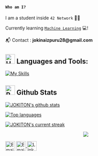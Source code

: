 #### __`Who am I?`__

I am a student inside `42 Network` 🙋‍♂️

Currently learning [`Machine Learning`](https://github.com/JOKITON/Machine_Learning) 💻!

  📬 Contact : __jokinaizpuru28@gmail.com__

## <img src="https://raw.githubusercontent.com/Tarikul-Islam-Anik/Animated-Fluent-Emojis/master/Emojis/Objects/Hammer%20and%20Wrench.png" alt="Hammer and Wrench" width="30" height="30" /> **Languages and Tools:**  
[![My Skills](https://skillicons.dev/icons?i=c,cpp,bash,github,vscode,linux,nginx,py,postgres,django,js,vite,git&perline=13)](#)

## <img src="https://raw.githubusercontent.com/Tarikul-Islam-Anik/Animated-Fluent-Emojis/master/Emojis/Travel%20and%20places/Rocket.png" alt="Rocket" width="30" height="30" /> Github Stats 

 [![JOKITON's github stats](https://bad-apple-github-readme.vercel.app/api?username=JOKITON&show_icons=true&count_private=true&line_height=20&icon_color=00b3ff&theme=blue-green&title_color=00b3ff)](#)
 
 [![Top languages](https://github-readme-mwendwa.vercel.app/api/top-langs/?username=JOKITON&layout=compact&count_private=true&theme=blue-green&title_color=00b3ff)](#)

[![JOKITON's current streak](https://streak-stats.demolab.com/?user=JOKITON&count_private=true&theme=blue-green&title_color=00b3ff)](#)

<p align="center">
     <img src="https://capsule-render.vercel.app/api?type=waving&color=gradient&height=100&section=footer"/>

<a href="https://jokiton.github.io/" title="Portfolio"><img alt="Email"  src="https://img.shields.io/badge/website-f59042?style=for-the-badge&logo=About.me&logoColor=white" height="30" align="center"/></a> <a href="mailto:business.jokiton@gmail.com" title="Email"><img alt="Email" src="https://img.shields.io/badge/Gmail-D14836?style=for-the-badge&logo=gmail&logoColor=white" height="30" align="center"/> <a href="https://www.linkedin.com/in/jokin-aizpuru-40b50b203/"><img  alt="LinkedIn" title="LinkedIn" src="https://img.shields.io/static/v1?message=LinkedIn&logo=linkedin&label=&color=0077B5&logoColor=white&labelColor=&style=for-the-badge" height="30" align="center" /></a>

